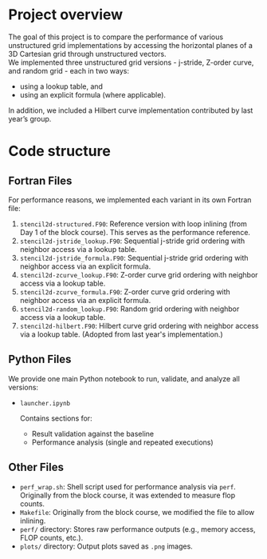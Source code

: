 # Project overview
The goal of this project is to compare the performance of various unstructured grid implementations by accessing the horizontal planes of a 3D Cartesian grid through unstructured vectors.  
We implemented three unstructured grid versions - j-stride, Z-order curve, and random grid - each in two ways:
* using a lookup table, and
* using an explicit formula (where applicable).

In addition, we included a Hilbert curve implementation contributed by last year’s group.

# Code structure
## Fortran Files
For performance reasons, we implemented each variant in its own Fortran file:
1. `stencil2d-structured.F90`: Reference version with loop inlining (from Day 1 of the block course). This serves as the performance reference.
2. `stencil2d-jstride_lookup.F90`: Sequential j-stride grid ordering with neighbor access via a lookup table.
3. `stencil2d-jstride_formula.F90`: Sequential j-stride grid ordering with neighbor access via an explicit formula.
4. `stencil2d-zcurve_lookup.F90`: Z-order curve grid ordering with neighbor access via a lookup table.
5. `stencil2d-zcurve_formula.F90`: Z-order curve grid ordering with neighbor access via an explicit formula.
6. `stencil2d-random_lookup.F90`: Random grid ordering with neighbor access via a lookup table.
7. `stencil2d-hilbert.F90`: Hilbert curve grid ordering with neighbor access via a lookup table. (Adopted from last year's implementation.)

## Python Files
We provide one main Python notebook to run, validate, and analyze all versions:
* `launcher.ipynb`
  
  Contains sections for:
    * Result validation against the baseline
    * Performance analysis (single and repeated executions)

## Other Files
* `perf_wrap.sh`: Shell script used for performance analysis via `perf`. Originally from the block course, it was extended to measure flop counts.
* `Makefile`: Originally from the block course, we modified the file to allow inlining.
* `perf/` directory: Stores raw performance outputs (e.g., memory access, FLOP counts, etc.).
* `plots/` directory: Output plots saved as `.png` images. 
